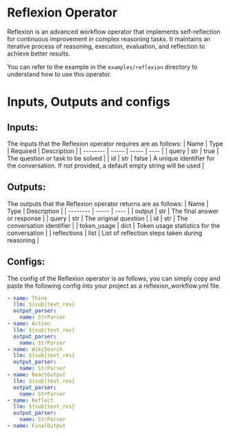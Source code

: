 # Reflexion Operator
Reflexion is an advanced workflow operator that implements self-reflection for continuous improvement in complex reasoning tasks. It maintains an iterative process of reasoning, execution, evaluation, and reflection to achieve better results.

You can refer to the example in the `examples/reflexion` directory to understand how to use this operator.

# Inputs, Outputs and configs

## Inputs:
The inputs that the Reflexion operator requires are as follows:
| Name     | Type | Required | Description |
| -------- | ----- | ----- | ---- |
| query | str | true | The question or task to be solved |
| id | str | false | A unique identifier for the conversation. If not provided, a default empty string will be used |

## Outputs:
The outputs that the Reflexion operator returns are as follows:
| Name     | Type | Description |
| -------- | ----- | ---- |
| output | str | The final answer or response |
| query | str | The original question |
| id | str | The conversation identifier |
| token_usage | dict | Token usage statistics for the conversation |
| reflections | list | List of reflection steps taken during reasoning |

## Configs:
The config of the Reflexion operator is as follows, you can simply copy and paste the following config into your project as a reflexion_workflow.yml file.
```yml
- name: Think
  llm: ${sub|text_res}
  output_parser: 
    name: StrParser
- name: Action
  llm: ${sub|text_res}
  output_parser: 
    name: StrParser
- name: WikiSearch
  llm: ${sub|text_res}
  output_parser:
    name: StrParser
- name: ReactOutput
  llm: ${sub|text_res}
  output_parser:
    name: StrParser
- name: Reflect
  llm: ${sub|text_res}
  output_parser:
    name: StrParser
- name: FinalOutput
``` 